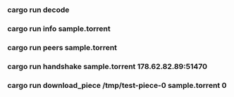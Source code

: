 ### cargo run decode
### cargo run info sample.torrent
### cargo run peers sample.torrent
### cargo run handshake sample.torrent 178.62.82.89:51470
### cargo run download_piece /tmp/test-piece-0 sample.torrent 0